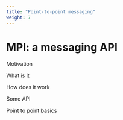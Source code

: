 ```yaml
---
title: "Point-to-point messaging"
weight: 7
---
```


# MPI: a messaging API

Motivation

What is it

How does it work

Some API

Point to point basics
